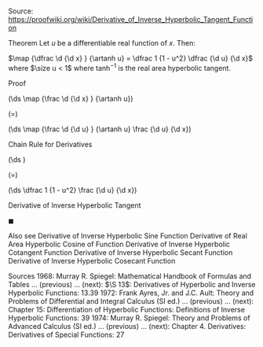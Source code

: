 # 

Source: https://proofwiki.org/wiki/Derivative_of_Inverse_Hyperbolic_Tangent_Function



Theorem
Let $u$ be a differentiable real function of $x$.
Then:

$\map {\dfrac \d {\d x} } {\artanh u} = \dfrac 1 {1 - u^2} \dfrac {\d u} {\d x}$
where $\size u < 1$
where $\tanh^{-1}$ is the real area hyperbolic tangent.


Proof













\(\ds \map {\frac \d {\d x} } {\artanh u}\)

\(=\)







\(\ds \map {\frac \d {\d u} } {\artanh u} \frac {\d u} {\d x}\)





Chain Rule for Derivatives














\(\ds \)

\(=\)







\(\ds \dfrac 1 {1 - u^2} \frac {\d u} {\d x}\)





Derivative of Inverse Hyperbolic Tangent



$\blacksquare$


Also see
Derivative of Inverse Hyperbolic Sine Function
Derivative of Real Area Hyperbolic Cosine of Function
Derivative of Inverse Hyperbolic Cotangent Function
Derivative of Inverse Hyperbolic Secant Function
Derivative of Inverse Hyperbolic Cosecant Function


Sources
1968: Murray R. Spiegel: Mathematical Handbook of Formulas and Tables ... (previous) ... (next): $\S 13$: Derivatives of Hyperbolic and Inverse Hyperbolic Functions: $13.39$
1972: Frank Ayres, Jr. and J.C. Ault: Theory and Problems of Differential and Integral Calculus (SI ed.) ... (previous) ... (next): Chapter $15$: Differentiation of Hyperbolic Functions: Definitions of Inverse Hyperbolic Functions: $39$
1974: Murray R. Spiegel: Theory and Problems of Advanced Calculus (SI ed.) ... (previous) ... (next): Chapter $4$. Derivatives: Derivatives of Special Functions: $27$




